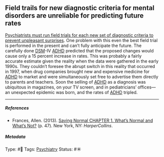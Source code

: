 ## Field trails for new diagnostic criteria for mental disorders are unreliable for predicting future rates

[Psychiatrists must run field trials for each new set of diagnostic criteria to prevent unpleasant surprises](Psychiatrists%20must%20run%20field%20trials%20for%20each%20new%20set%20of%20diagnostic%20criteria%20to%20prevent%20unpleasant%20surprises.md). One problem with this even the best field trial is performed in the present and can’t fully anticipate the future. The carefully done [DSM]()-IV [ADHD](ADHD.md) predicted that the proposed changes would cause only a 15 percent increase in rates. This was probably a fairly accurate estimate given the reality when the data were gathered in the early 1990s. They couldn’t foresee the abrupt switch in this reality that occurred in 1997, when drug companies brought new and expensive medicine for [ADHD](ADHD.md) to market and were simultaneously set free to advertise them directly to parents and teachers. Soon the selling of [ADHD](ADHD.md) as a diagnosis was ubiquitous in magazines, on your TV screen, and in pediatricians’ offices—an unexpected epidemic was born, and the rates of [ADHD](ADHD.md) tripled.

---

##### References

* Frances, Allen. (2013). [Saving Normal CHAPTER 1. What’s Normal and What’s Not?](Saving%20Normal%20CHAPTER%201.%20What%E2%80%99s%20Normal%20and%20What%E2%80%99s%20Not%3F.md) (p. 47). New York, NY: *HarperCollins*.

##### Metadata

Type: #🔴 
Tags: [Psychiatry](Psychiatry.md)
Status: #☀️ 
